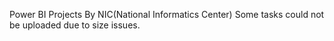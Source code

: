 Power BI Projects By NIC(National Informatics Center)
Some tasks could not be uploaded due to size issues.
